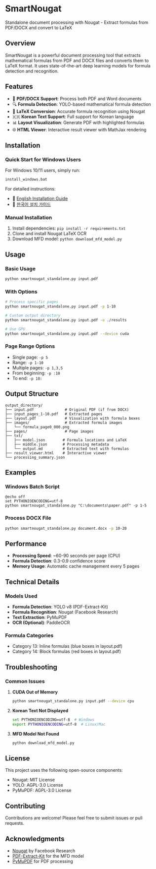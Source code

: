 # SmartNougat

Standalone document processing with Nougat - Extract formulas from PDF/DOCX and convert to LaTeX

## Overview

SmartNougat is a powerful document processing tool that extracts mathematical formulas from PDF and DOCX files and converts them to LaTeX format. It uses state-of-the-art deep learning models for formula detection and recognition.

## Features

- 📄 **PDF/DOCX Support**: Process both PDF and Word documents
- 🔍 **Formula Detection**: YOLO-based mathematical formula detection
- 🧮 **LaTeX Conversion**: Accurate formula recognition using Nougat
- 🇰🇷 **Korean Text Support**: Full support for Korean language
- 📊 **Layout Visualization**: Generate PDF with highlighted formulas
- 🌐 **HTML Viewer**: Interactive result viewer with MathJax rendering

## Installation

### Quick Start for Windows Users
For Windows 10/11 users, simply run:
```cmd
install_windows.bat
```

For detailed instructions:
- 📖 [English Installation Guide](INSTALL_GUIDE.md)
- 📖 [한국어 설치 가이드](INSTALL_GUIDE_KR.md)

### Manual Installation
1. Install dependencies: `pip install -r requirements.txt`
2. Clone and install Nougat LaTeX OCR
3. Download MFD model: `python download_mfd_model.py`

## Usage

### Basic Usage
```bash
python smartnougat_standalone.py input.pdf
```

### With Options
```bash
# Process specific pages
python smartnougat_standalone.py input.pdf -p 1-10

# Custom output directory
python smartnougat_standalone.py input.pdf -o ./results

# Use GPU
python smartnougat_standalone.py input.pdf --device cuda
```

### Page Range Options
- Single page: `-p 5`
- Range: `-p 1-10`
- Multiple pages: `-p 1,3,5`
- From beginning: `-p :10`
- To end: `-p 10:`

## Output Structure

```
output_directory/
├── input.pdf              # Original PDF (if from DOCX)
├── input_pages_1-10.pdf   # Extracted pages
├── layout.pdf             # Visualization with formula boxes
├── images/                # Extracted formula images
│   └── formula_page0_000.png
├── pages/                 # Page images
├── txt/
│   ├── model.json        # Formula locations and LaTeX
│   ├── middle.json       # Processing metadata
│   └── output.md         # Extracted text with formulas
├── result_viewer.html    # Interactive viewer
└── processing_summary.json
```

## Examples

### Windows Batch Script
```batch
@echo off
set PYTHONIOENCODING=utf-8
python smartnougat_standalone.py "C:\documents\paper.pdf" -p 1-5
```

### Process DOCX File
```bash
python smartnougat_standalone.py document.docx -p 10-20
```

## Performance

- **Processing Speed**: ~60-90 seconds per page (CPU)
- **Formula Detection**: 0.3-0.9 confidence score
- **Memory Usage**: Automatic cache management every 5 pages

## Technical Details

### Models Used
- **Formula Detection**: YOLO v8 (PDF-Extract-Kit)
- **Formula Recognition**: Nougat (Facebook Research)
- **Text Extraction**: PyMuPDF
- **OCR (Optional)**: PaddleOCR

### Formula Categories
- Category 13: Inline formulas (blue boxes in layout.pdf)
- Category 14: Block formulas (red boxes in layout.pdf)

## Troubleshooting

### Common Issues

1. **CUDA Out of Memory**
   ```bash
   python smartnougat_standalone.py input.pdf --device cpu
   ```

2. **Korean Text Not Displayed**
   ```bash
   set PYTHONIOENCODING=utf-8  # Windows
   export PYTHONIOENCODING=utf-8  # Linux/Mac
   ```

3. **MFD Model Not Found**
   ```bash
   python download_mfd_model.py
   ```

## License

This project uses the following open-source components:
- Nougat: MIT License
- YOLO: AGPL-3.0 License
- PyMuPDF: AGPL-3.0 License

## Contributing

Contributions are welcome! Please feel free to submit issues or pull requests.

## Acknowledgments

- [Nougat](https://github.com/facebookresearch/nougat) by Facebook Research
- [PDF-Extract-Kit](https://github.com/opendatalab/PDF-Extract-Kit) for the MFD model
- [PyMuPDF](https://pymupdf.readthedocs.io/) for PDF processing